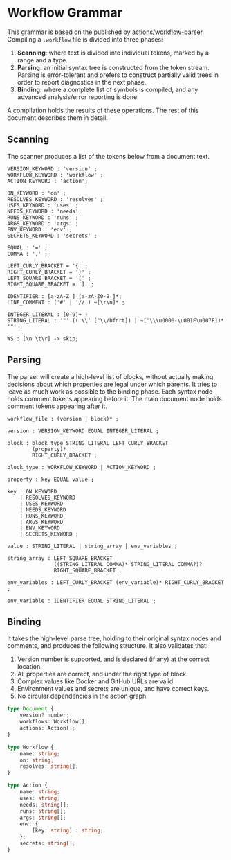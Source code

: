 # Workflow Grammar

This grammar is based on the published by
[actions/workflow-parser](https://github.com/actions/workflow-parser/blob/master/language.md). Compiling a `.workflow`
file is divided into three phases:

1. **Scanning**: where text is divided into individual tokens, marked by a range and a type.
2. **Parsing**: an initial syntax tree is constructed from the token stream. Parsing is error-tolerant and prefers to
   construct partially valid trees in order to report diagnostics in the next phase.
3. **Binding**: where a complete list of symbols is compiled, and any advanced analysis/error reporting is done.

A compilation holds the results of these operations. The rest of this document describes them in detail.

## Scanning

The scanner produces a list of the tokens below from a document text.

```g4
VERSION_KEYWORD : 'version' ;
WORKFLOW_KEYWORD : 'workflow' ;
ACTION_KEYWORD : 'action';

ON_KEYWORD : 'on' ;
RESOLVES_KEYWORD : 'resolves' ;
USES_KEYWORD : 'uses' ;
NEEDS_KEYWORD : 'needs';
RUNS_KEYWORD : 'runs' ;
ARGS_KEYWORD : 'args' ;
ENV_KEYWORD : 'env' ;
SECRETS_KEYWORD : 'secrets' ;

EQUAL : '=' ;
COMMA : ',' ;

LEFT_CURLY_BRACKET = '{' ;
RIGHT_CURLY_BRACKET = '}' ;
LEFT_SQUARE_BRACKET = '[' ;
RIGHT_SQUARE_BRACKET = ']' ;

IDENTIFIER : [a-zA-Z_] [a-zA-Z0-9_]*;
LINE_COMMENT : ('#' | '//') ~[\r\n]* ;

INTEGER_LITERAL : [0-9]+ ;
STRING_LITERAL : '"' (('\\' ["\\/bfnrt]) | ~["\\\u0000-\u001F\u007F])* '"' ;

WS : [\n \t\r] -> skip;
```

## Parsing

The parser will create a high-level list of blocks, without actually making decisions about which properties are legal
under which parents. It tries to leave as much work as possible to the binding phase. Each syntax node holds comment
tokens appearing before it. The main document node holds comment tokens appearing after it.

```g4
workflow_file : (version | block)* ;

version : VERSION_KEYWORD EQUAL INTEGER_LITERAL ;

block : block_type STRING_LITERAL LEFT_CURLY_BRACKET
        (property)*
        RIGHT_CURLY_BRACKET ;

block_type : WORKFLOW_KEYWORD | ACTION_KEYWORD ;

property : key EQUAL value ;

key : ON_KEYWORD
    | RESOLVES_KEYWORD
    | USES_KEYWORD
    | NEEDS_KEYWORD
    | RUNS_KEYWORD
    | ARGS_KEYWORD
    | ENV_KEYWORD
    | SECRETS_KEYWORD ;

value : STRING_LITERAL | string_array | env_variables ;

string_array : LEFT_SQUARE_BRACKET
               ((STRING_LITERAL COMMA)* STRING_LITERAL COMMA?)?
               RIGHT_SQUARE_BRACKET ;

env_variables : LEFT_CURLY_BRACKET (env_variable)* RIGHT_CURLY_BRACKET ;

env_variable : IDENTIFIER EQUAL STRING_LITERAL ;
```

## Binding

It takes the high-level parse tree, holding to their original syntax nodes and comments, and produces the following
structure. It also validates that:

1. Version number is supported, and is declared (if any) at the correct location.
2. All properties are correct, and under the right type of block.
3. Complex values like Docker and GitHub URLs are valid.
4. Environment values and secrets are unique, and have correct keys.
5. No circular dependencies in the action graph.

```typescript
type Document {
    version? number;
    workflows: Workflow[];
    actions: Action[];
}

type Workflow {
    name: string;
    on: string;
    resolves: string[];
}

type Action {
    name: string;
    uses: string;
    needs: string[];
    runs: string[];
    args: string[];
    env: {
        [key: string] : string;
    };
    secrets: string[];
}
```
